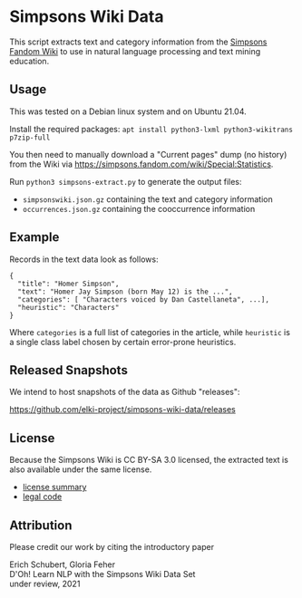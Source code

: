 Simpsons Wiki Data
==================

This script extracts text and category information from
the [Simpsons Fandom Wiki](https://simpsons.fandom.com/)
to use in natural language processing and text mining education.


Usage
-----

This was tested on a Debian linux system and on Ubuntu 21.04.

Install the required packages:
`apt install python3-lxml python3-wikitrans p7zip-full`

You then need to manually download a "Current pages" dump (no history)
from the Wiki via <https://simpsons.fandom.com/wiki/Special:Statistics>.

Run `python3 simpsons-extract.py` to generate the output files:

- `simpsonswiki.json.gz` containing the text and category information
- `occurrences.json.gz` containing the cooccurrence information

Example
-------

Records in the text data look as follows:

```
{
  "title": "Homer Simpson",
  "text": "Homer Jay Simpson (born May 12) is the ...",
  "categories": [ "Characters voiced by Dan Castellaneta", ...],
  "heuristic": "Characters"
}
```

Where `categories` is a full list of categories in the article, while
`heuristic` is a single class label chosen by certain error-prone heuristics.

Released Snapshots
------------------

We intend to host snapshots of the data as Github "releases":

<https://github.com/elki-project/simpsons-wiki-data/releases>


License
-------

Because the Simpsons Wiki is CC BY-SA 3.0 licensed, the extracted text
is also available under the same license.

* [license summary](https://creativecommons.org/licenses/by-sa/3.0/)
* [legal code](https://creativecommons.org/licenses/by-sa/3.0/legalcode)

Attribution
-----------

Please credit our work by citing the introductory paper

Erich Schubert, Gloria Feher  
D'Oh! Learn NLP with the Simpsons Wiki Data Set  
under review, 2021

